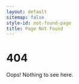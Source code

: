 ```yaml
---
layout: default
sitemap: false
style-id: not-found-page
title: Page Not Found
---
```


# 404

Oops! Nothing to see here.
